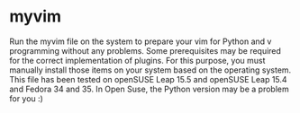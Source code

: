 # myvim


Run the myvim file on the system to prepare your vim for Python and v programming without any problems.
Some prerequisites may be required for the correct implementation of plugins. For this purpose, you must manually install those items on your system based on the operating system.
This file has been tested on openSUSE Leap 15.5 and openSUSE Leap 15.4 and Fedora 34 and 35.
In Open Suse, the Python version may be a problem for you :)
